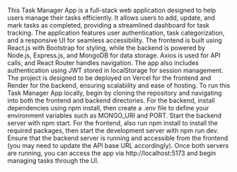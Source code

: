 This Task Manager App is a full-stack web application designed to help users manage their tasks efficiently. 
It allows users to add, update, and mark tasks as completed, providing a streamlined dashboard for task tracking. 
The application features user authentication, task categorization, and a responsive UI for seamless accessibility.
The frontend is built using React.js with Bootstrap for styling, while the backend is powered by Node.js, Express.js, and MongoDB for data storage. 
Axios is used for API calls, and React Router handles navigation. The app also includes authentication using JWT stored in localStorage for session management. 
The project is designed to be deployed on Vercel for the frontend and Render for the backend, ensuring scalability and ease of hosting.
To run this Task Manager App locally, begin by cloning the repository and navigating into both the frontend and backend directories. For the backend, install dependencies using npm install, then create a .env file to define your environment variables such as MONGO_URI and PORT. Start the backend server with npm start. For the frontend, also run npm install to install the required packages, then start the development server with npm run dev. Ensure that the backend server is running and accessible from the frontend (you may need to update the API base URL accordingly). Once both servers are running, you can access the app via http://localhost:5173 and begin managing tasks through the UI.






